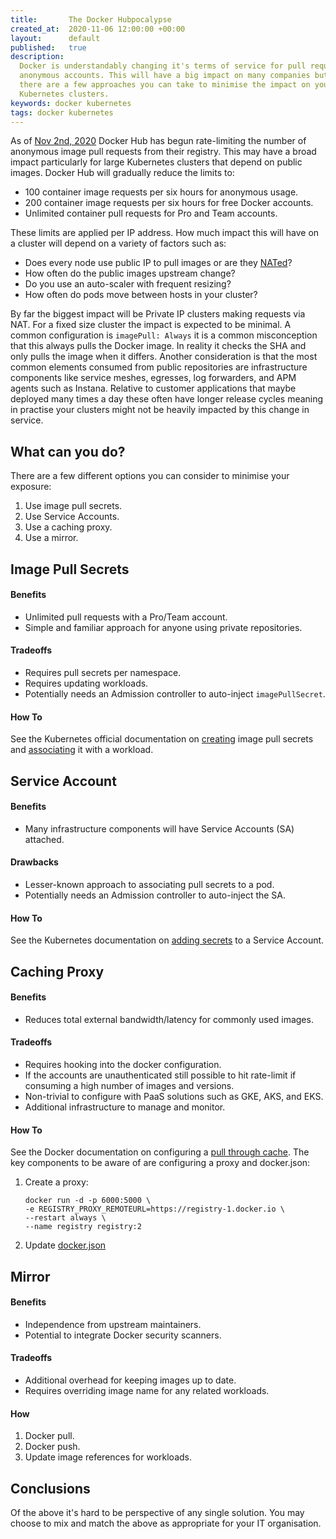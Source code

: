 ```yaml
---
title:       The Docker Hubpocalypse
created_at:  2020-11-06 12:00:00 +00:00
layout:      default
published:   true
description:
  Docker is understandably changing it's terms of service for pull requests by
  anonymous accounts. This will have a big impact on many companies but
  there are a few approaches you can take to minimise the impact on your
  Kubernetes clusters.
keywords: docker kubernetes
tags: docker kubernetes
---
```


As of [Nov 2nd, 2020](https://www.docker.com/increase-rate-limits?utm_source=docker&utm_medium=web%20referral&utm_campaign=pull%20limits%20hub%20home%20page&utm_budget=) Docker Hub has begun
 rate-limiting the number of anonymous image pull requests from their registry.
 This may have a broad impact particularly for large Kubernetes clusters
that depend on public images. Docker Hub will gradually reduce the limits to:

* 100 container image requests per six hours for anonymous usage.
* 200 container image requests per six hours for free Docker accounts.
* Unlimited container pull requests for Pro and Team accounts.

These limits are applied per IP address. How much impact this will have on
a cluster will depend on a variety of factors such as:

* Does every node use public IP to pull images or are they [NATed](https://en.wikipedia.org/wiki/Network_address_translation)?
* How often do the public images upstream change?
* Do you use an auto-scaler with frequent resizing?
* How often do pods move between hosts in your cluster?

By far the biggest impact will be Private IP clusters making requests via NAT. For
a fixed size cluster the impact is expected to be minimal. A common configuration is
 `imagePull: Always` it is a common misconception that this always pulls the Docker
image. In reality it checks the SHA and only pulls the image when it differs.
Another consideration is that the most common elements consumed from public
repositories are infrastructure components like service meshes, egresses, log 
forwarders, and APM agents such as Instana. Relative to customer applications that
maybe deployed many times a day these often have longer release cycles meaning in
practise your clusters might not be heavily impacted by this change in service.

## What can you do?

There are a few different options you can consider to minimise your exposure:

1. Use image pull secrets.
1. Use Service Accounts.
1. Use a caching proxy.
1. Use a mirror.

## Image Pull Secrets

#### Benefits

* Unlimited pull requests with a Pro/Team account.
* Simple and familiar approach for anyone using private repositories.

#### Tradeoffs

* Requires pull secrets per namespace.
* Requires updating workloads.
* Potentially needs an Admission controller to auto-inject `imagePullSecret`.

#### How To

See the Kubernetes official documentation on [creating](https://kubernetes.io/docs/tasks/configure-pod-container/pull-image-private-registry/#create-a-secret-by-providing-credentials-on-the-command-line)
 image pull secrets and [associating](https://kubernetes.io/docs/tasks/configure-pod-container/pull-image-private-registry/#create-a-pod-that-uses-your-secret)
 it with a workload.

## Service Account

#### Benefits

* Many infrastructure components will have Service Accounts (SA) attached.

#### Drawbacks

* Lesser-known approach to associating pull secrets to a pod.
* Potentially needs an Admission controller to auto-inject the SA.

#### How To

See the Kubernetes documentation on [adding secrets](https://kubernetes.io/docs/tasks/configure-pod-container/configure-service-account/#add-imagepullsecrets-to-a-service-account)
to a Service Account.

## Caching Proxy

#### Benefits

* Reduces total external bandwidth/latency for commonly used images.

#### Tradeoffs

* Requires hooking into the docker configuration.
* If the accounts are unauthenticated still possible to hit rate-limit if consuming
 a high number of images and versions.
* Non-trivial to configure with PaaS solutions such as GKE, AKS, and EKS.
* Additional infrastructure to manage and monitor.

#### How To

See the Docker documentation on configuring a [pull through cache](https://docs.docker.com/registry/recipes/mirror/).
The key components to be aware of are configuring a proxy and docker.json:

1. Create a proxy: 
    ```
    docker run -d -p 6000:5000 \
    -e REGISTRY_PROXY_REMOTEURL=https://registry-1.docker.io \
    --restart always \
    --name registry registry:2
    ```
1. Update [docker.json](https://github.com/nfisher/k8smulti/blob/master/provision.sh#L47-L48)

## Mirror

#### Benefits

* Independence from upstream maintainers.
* Potential to integrate Docker security scanners.

#### Tradeoffs

* Additional overhead for keeping images up to date.
* Requires overriding image name for any related workloads.

#### How

1. Docker pull.
1. Docker push.
1. Update image references for workloads.


## Conclusions

Of the above it's hard to be perspective of any single solution. You may choose
to mix and match the above as appropriate for your IT organisation.
